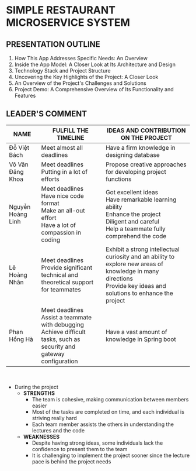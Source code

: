 # SIMPLE RESTAURANT MICROSERVICE SYSTEM


## PRESENTATION OUTLINE

1. How This App Addresses Specific Needs: An Overview
2. Inside the App Model: A Closer Look at Its Architecture and Design
3. Technology Stack and Project Structure
4. Uncovering the Key Highlights of the Project: A Closer Look
5. An Overview of the Project's Challenges and Solutions
6. Project Demo: A Comprehensive Overview of Its Functionality and Features


## LEADER'S COMMENT

| NAME | FULFILL THE TIMELINE | IDEAS AND CONTRIBUTION ON THE PROJECT |
| -------- | -------- | -------- |
| Đỗ Việt Bách | Meet almost all deadlines | Have a firm knowledge in designing database |
| Võ Văn Đăng Khoa | Meet deadlines <br> Putting in a lot of efforts | Propose creative approaches for developing project functions |
| Nguyễn Hoàng Linh | Meet deadlines <br> Have nice code format <br> Make an all-out effort <br> Have a lot of compassion in coding | Got excellent ideas <br> Have remarkable learning ability <br> Enhance the project <br> Diligent and careful <br> Help a teammate fully comprehend the code |
| Lê Hoàng Nhân | Meet deadlines <br> Provide significant technical and theoretical support for teammates | Exhibit a strong intellectual curiosity and an ability to explore new areas of knowledge in many directions <br> Provide key ideas and solutions to enhance the project |
| Phan Hồng Hà | Meet deadlines <br> Assist a teammate with debugging <br> Achieve difficult tasks, such as security and gateway configuration | Have a vast amount of knowledge in Spring boot |

<br>

- During the project
  - **STRENGTHS**
    - The team is cohesive, making communication between members easier
    - Most of the tasks are completed on time, and each individual is striving really hard
    - Each team member assists the others in understanding the lectures and the code
  - **WEAKNESSES**
    - Despite having strong ideas, some individuals lack the confidence to present them to the team
    - It is challenging to implement the project sooner since the lecture pace is behind the project needs
